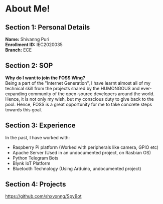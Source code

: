 # About Me!  

## **Section 1:** Personal Details

**Name:** Shivanng Puri  
**Enrollment ID:** IEC2020035  
**Branch:** ECE

## **Section 2:** SOP

**Why do I want to join the FOSS Wing?**  
Being a part of the "Internet Generation", I have learnt almost all of my technical skill from the projects shared by the HUMONGOUS and ever-expanding community of the open-source developers around the world. Hence, it is not only my wish, but my conscious duty to give back to the pool. Hence, FOSS is a great opportunity for me to take concrete steps towards this goal.

## **Section 3:** Experience

In the past, I have worked with:
- Raspberry Pi platform (Worked with peripherals like camera, GPIO etc)
- Apache Server (Used in an undocumented project, on Rasbian OS)
- Python Telegram Bots
- Blynk IoT Platform
- Bluetooth Technology (Using Arduino, undocumented project)

## **Section 4:** Projects

https://github.com/shxvxnng/SpyBot